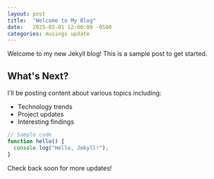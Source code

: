 ```yaml
---
layout: post
title:  "Welcome to My Blog"
date:   2025-03-01 12:00:00 -0500
categories: musings update
---
```


Welcome to my new Jekyll blog! This is a sample post to get started.

## What's Next?

I'll be posting content about various topics including:

* Technology trends
* Project updates
* Interesting findings

```javascript
// Sample code
function hello() {
  console.log("Hello, Jekyll!");
}
```

Check back soon for more updates!